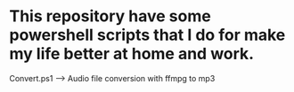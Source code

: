  # This repository have some powershell scripts that I do for make my life better at home and work.
 
 Convert.ps1 --> Audio file conversion with ffmpg to mp3
 

